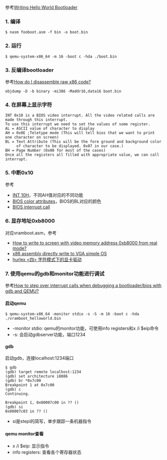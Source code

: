 参考[Writing Hello World Bootloader](http://viralpatel.net/taj/tutorial/hello_world_bootloader.php)

### 1. 编译
```
$ nasm fooboot.asm -f bin -o boot.bin
```

### 2. 运行
```
$ qemu-system-x86_64 -m 16 -boot c -hda ./boot.bin
```

### 3. 反编译bootloader
参考[How do I disassemble raw x86 code?](http://stackoverflow.com/questions/1737095/how-do-i-disassemble-raw-x86-code)
```
objdump -D -b binary -mi386 -Maddr16,data16 boot.bin
```

### 4. 在屏幕上显示字符
```
INT 0x10 is a BIOS video interrupt. All the video related calls are made through this interrupt.
To use this interrupt we need to set the values of some register.
AL = ASCII value of character to display
AH = 0x0E ;Teletype mode (This will tell bios that we want to print one character on screen)
BL = Text Attribute (This will be the fore ground and background color
     of character to be displayed. 0x07 in our case.)
BH = Page Number (0x00 for most of the cases)
Once all the registers all filled with appropriate value, we can call interrupt.
```

### 5. 中断0x10
参考
+ [INT 10H](https://en.wikipedia.org/wiki/INT_10H)，不同AH值对应的不同功能
+ [BIOS color attributes](https://en.wikipedia.org/wiki/BIOS_color_attributes)，BIOS的BL对应的颜色
+ [BIOS interrupt call](https://en.wikipedia.org/wiki/BIOS_interrupt_call)

### 6. 显存地址0xb8000
对应vramboot.asm，参考
+ [How to write to screen with video memory address 0xb8000 from real mode?](http://stackoverflow.com/questions/33681795/how-to-write-to-screen-with-video-memory-address-0xb8000-from-real-mode)
+ [x86 assembly directly write to VGA simple OS](http://stackoverflow.com/questions/18550598/x86-assembly-directly-write-to-vga-simple-os)
+ [hurlex <四> 字符模式下的显卡驱动](http://wiki.0xffffff.org/posts/hurlex-4.html)

### 7. 使用qemu的gdb和monitor功能进行调试
参考[How to step over interrupt calls when debugging a bootloader/bios with gdb and QEMU?](http://stackoverflow.com/questions/24491516/how-to-step-over-interrupt-calls-when-debugging-a-bootloader-bios-with-gdb-and-q)

#### 启动qemu
```
$ qemu-system-x86_64 -monitor stdio -s -S -m 16 -boot c -hda ./vramboot_helloworld.bin
```
+ -monitor stdio: qemu的monitor功能，可使用info registers和x /i $eip命令
+ -s: 会启动gdbserver功能，端口1234

#### gdb
启动gdb，连接localhost:1234端口
```
$ gdb
(gdb) target remote localhost:1234
(gdb) set architecture i8086
(gdb) br *0x7c00
Breakpoint 1 at 0x7c00
(gdb) c
Continuing.

Breakpoint 1, 0x00007c00 in ?? ()
(gdb) si
0x00007c03 in ?? ()
```
+ si是stepi的简写，单步跟踪一条机器指令

#### qemu monitor查看
+ x /i $eip: 显示指令
+ info registers: 查看各个寄存器状态

